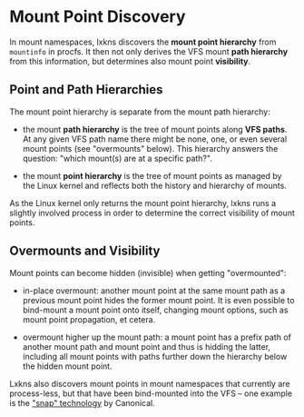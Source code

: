# Mount Point Discovery

In mount namespaces, lxkns discovers the **mount point hierarchy** from
`mountinfo` in procfs. It then not only derives the VFS mount **path hierarchy**
from this information, but determines also mount point **visibility**.

## Point and Path Hierarchies

The mount point hierarchy is separate from the mount path hierarchy:

- the mount **path hierarchy** is the tree of mount points along **VFS paths**.
  At any given VFS path name there might be none, one, or even several mount
  points (see "overmounts" below). This hierarchy answers the question: "which
  mount(s) are at a specific path?".

- the mount **point hierarchy** is the tree of mount points as managed by the
  Linux kernel and reflects both the history and hierarchy of mounts.

As the Linux kernel only returns the mount point hierarchy, lxkns runs a
slightly involved process in order to determine the correct visibility of mount
points.

## Overmounts and Visibility

Mount points can become hidden (invisible) when getting "overmounted":

- in-place overmount: another mount point at the same mount path as a previous
  mount point hides the former mount point. It is even possible to bind-mount a
  mount point onto itself, changing mount options, such as mount point
  propagation, et cetera.

- overmount higher up the mount path: a mount point has a prefix path of another
  mount path and mount point and thus is hidding the latter, including all mount
  points with paths further down the hierarchy below the hidden mount point.

Lxkns also discovers mount points in mount namespaces that currently are
process-less, but that have been bind-mounted into the VFS – one example is the
["snap" technology](https://snapcraft.io/docs) by Canonical.
